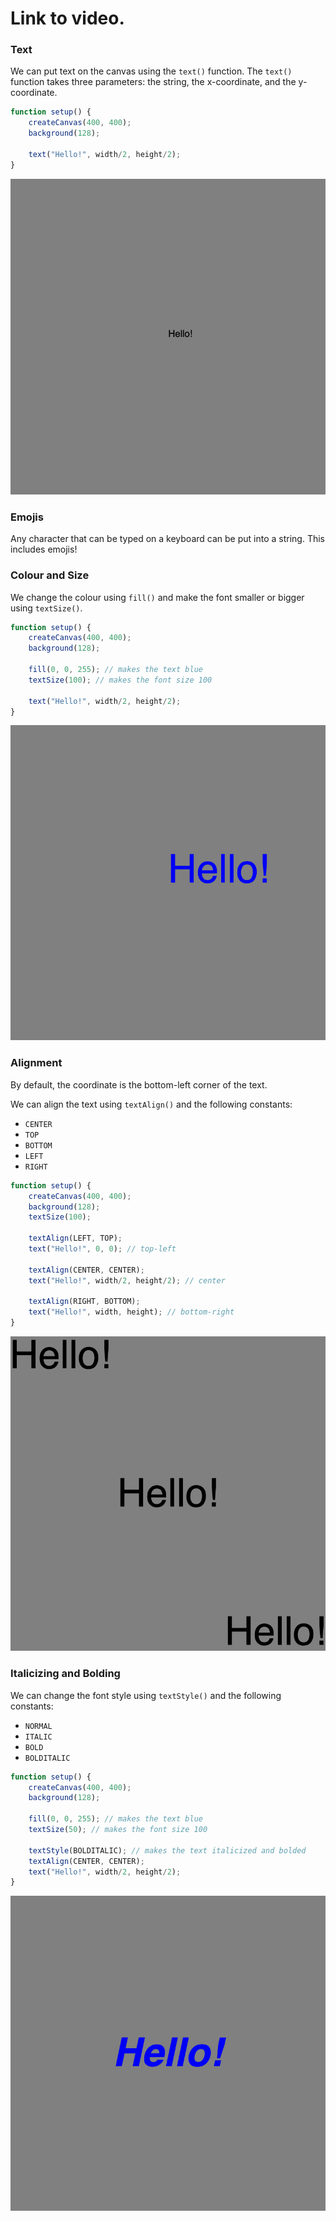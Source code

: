 # Link to video.

### Text

We can put text on the canvas using the `text()` function. The `text()` function takes three parameters: the string, the x-coordinate, and the y-coordinate.

```javascript
function setup() {
    createCanvas(400, 400);
    background(128);

    text("Hello!", width/2, height/2);
}
```
![](../../Images/hello_1.png)

### Emojis

Any character that can be typed on a keyboard can be put into a string. This includes emojis!

### Colour and Size

We change the colour using `fill()` and make the font smaller or bigger using `textSize()`.

```javascript
function setup() {
    createCanvas(400, 400);
    background(128);

    fill(0, 0, 255); // makes the text blue
    textSize(100); // makes the font size 100

    text("Hello!", width/2, height/2);
}
```

![](../../Images/hello_2.png)

### Alignment

By default, the coordinate is the bottom-left corner of the text.

We can align the text using `textAlign()` and the following constants:
  * `CENTER`
  * `TOP`
  * `BOTTOM`
  * `LEFT`
  * `RIGHT`

```javascript
function setup() {
    createCanvas(400, 400);
    background(128);
    textSize(100);

    textAlign(LEFT, TOP);
    text("Hello!", 0, 0); // top-left

    textAlign(CENTER, CENTER);
    text("Hello!", width/2, height/2); // center

    textAlign(RIGHT, BOTTOM);
    text("Hello!", width, height); // bottom-right
}
```

![](../../Images/hello_3.png)

### Italicizing and Bolding

We can change the font style using `textStyle()` and the following constants:
  * `NORMAL`
  * `ITALIC`
  * `BOLD`
  * `BOLDITALIC`

```javascript
function setup() {
    createCanvas(400, 400);
    background(128);

    fill(0, 0, 255); // makes the text blue
    textSize(50); // makes the font size 100

    textStyle(BOLDITALIC); // makes the text italicized and bolded
    textAlign(CENTER, CENTER); 
    text("Hello!", width/2, height/2);
}
```

![](../../Images/hello_4.png)

